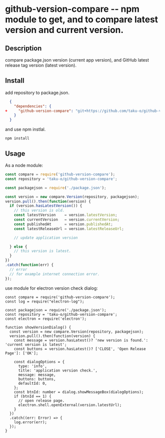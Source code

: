 github-version-compare -- npm module to get, and to compare latest version and current version.
===========================================

## Description

compare package.json version (current app version), and 
GitHub latest release tag version (latest version).

## Install

add repository to package.json.

```json
  {
    "dependencies": {
+     "github-version-compare": "git+https://github.com/taku-o/github-version-compare.git"
    }
  }
```

and use npm instlal.

```
npm install
````

## Usage

As a node module:

```js
const compare = require('github-version-compare');
const repository = 'taku-o/github-version-compare';

const packagejson = require('./package.json');

const version = new compare.Version(repository, packagejson);
version.pull().then(function(version) {
  if (version.hasLatestVersion()) {
    // this version is old.
    const latestVersion    = version.latestVersion;
    const currentVersion   = version.currentVersion;
    const publishedAt      = version.publishedAt;
    const latestReleaseUrl = version.latestReleaseUrl;

    // update application version

  } else {
    // this version is latest.
  }
})
.catch(function(err) {
  // error
  // for example internet connection error.
});

```

use module for electron version check dialog:

```
const compare = require('github-version-compare');
const log = require("electron-log");

const packagejson = require('./package.json');
const repository = 'taku-o/github-version-compare';
const electron = require('electron');

function showVersionDialog() {
  const version = new compare.Version(repository, packagejson);
  version.pull().then(function(version) {
    const message = version.hasLatest()? 'new version is found.': 'current version is latest';
    const buttons = version.hasLatest()? ['CLOSE', 'Open Release Page']: ['OK'];

    const dialogOptions = {
      type: 'info',
      title: 'application version check.',
      message: message,
      buttons: buttons,
      defaultId: 0,
    };
    const btnId: number = dialog.showMessageBox(dialogOptions);
    if (btnId == 1) {
      // open release page.
      electron.shell.openExternal(version.latestUrl);
    }
  })
  .catch((err: Error) => {
    log.error(err);
  });
}
```

